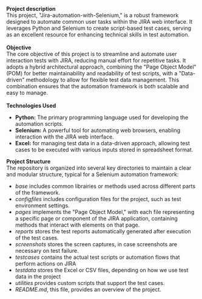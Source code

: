 **Project description**<br>This project, "Jira-automation-with-Selenium," is a robust framework designed to automate common user tasks within the JIRA web interface. It leverages Python and Selenium to create script-based test cases, serving as an excellent resource for enhancing technical skills in test automation.<br><br>**Objective**<br>The core objective of this project is to streamline and automate user interaction tests with JIRA, reducing manual effort for repetitive tasks. It adopts a hybrid architectural approach, combining the "Page Object Model" (POM) for better maintainability and readability of test scripts, with a "Data-driven" methodology to allow for flexible test data management. This combination ensures that the automation framework is both scalable and easy to manage.<br><br>**Technologies Used**<br><ul><li><b>Python:</b> The primary programming language used for developing the automation scripts.</li><li><b>Selenium:</b> A powerful tool for automating web browsers, enabling interaction with the JIRA web interface.</li><li><b>Excel:</b> for managing test data in a data-driven approach, allowing test cases to be executed with various inputs stored in spreadsheet format.</li></ul><b>Project Structure</b><br>The repository is organized into several key directories to maintain a clear and modular structure, typical for a Selenium automation framework:<ul><li><i>base</i> includes common librairies or methods used across different parts of the framework.</li><li><i>configfiles</i> includes configuration files for the project, such as test environment settings.</li><li><i>pages</i> implements the "Page Object Model," with each file representing a specific page or component of the JIRA application, containing methods that interact with elements on that page.</li><li><i>reports</i> stores the test reports automatically generated after execution of the test cases.</li><li><i>screenshots</i> stores the screen captures, in case screenshots are necessary on test failure.</li><li><i>testcases</i> contains the actual test scripts or automation flows that perform actions on JIRA</li><li><i>testdata</i> stores the Excel or CSV files, depending on how we use test data in the project</li><li><i>utilities</i> provides custom scripts that support the test cases.</li><li><i>README.md</i>, this file, provides an overview of the project.</li></ul>
